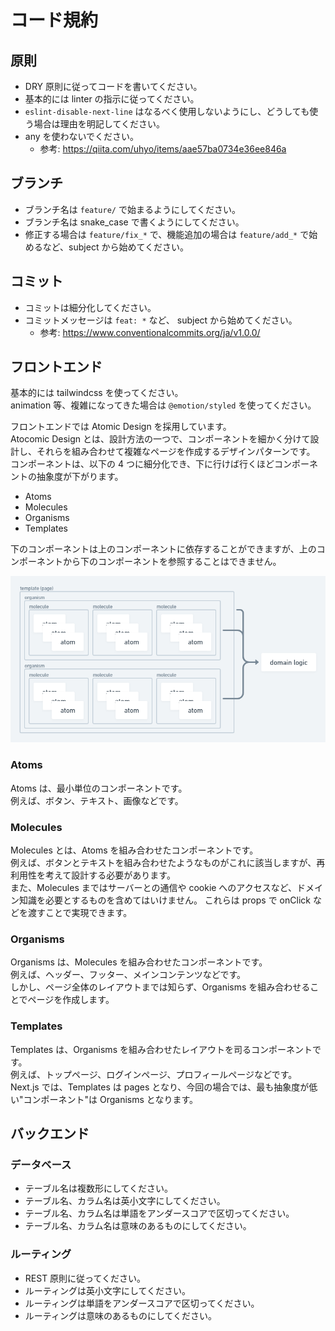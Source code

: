# コード規約

## 原則

- DRY 原則に従ってコードを書いてください。
- 基本的には linter の指示に従ってください。
- `eslint-disable-next-line` はなるべく使用しないようにし、どうしても使う場合は理由を明記してください。
- any を使わないでください。
  - 参考: https://qiita.com/uhyo/items/aae57ba0734e36ee846a

## ブランチ

- ブランチ名は `feature/` で始まるようにしてください。
- ブランチ名は snake_case で書くようにしてください。
- 修正する場合は `feature/fix_*` で、機能追加の場合は `feature/add_*` で始めるなど、subject から始めてください。

## コミット

- コミットは細分化してください。
- コミットメッセージは `feat: *` など、 subject から始めてください。
  - 参考: https://www.conventionalcommits.org/ja/v1.0.0/

## フロントエンド

基本的には tailwindcss を使ってください。  
animation 等、複雑になってきた場合は `@emotion/styled` を使ってください。

フロントエンドでは Atomic Design を採用しています。  
Atocomic Design とは、設計方法の一つで、コンポーネントを細かく分けて設計し、それらを組み合わせて複雑なページを作成するデザインパターンです。  
コンポーネントは、以下の 4 つに細分化でき、下に行けば行くほどコンポーネントの抽象度が下がります。

- Atoms
- Molecules
- Organisms
- Templates

下のコンポーネントは上のコンポーネントに依存することができますが、上のコンポーネントから下のコンポーネントを参照することはできません。

![](images/atomic_design.png)

### Atoms

Atoms は、最小単位のコンポーネントです。  
例えば、ボタン、テキスト、画像などです。

### Molecules

Molecules とは、Atoms を組み合わせたコンポーネントです。  
例えば、ボタンとテキストを組み合わせたようなものがこれに該当しますが、再利用性を考えて設計する必要があります。  
また、Molecules まではサーバーとの通信や cookie へのアクセスなど、ドメイン知識を必要とするものを含めてはいけません。
これらは props で onClick などを渡すことで実現できます。

### Organisms

Organisms は、Molecules を組み合わせたコンポーネントです。  
例えば、ヘッダー、フッター、メインコンテンツなどです。  
しかし、ページ全体のレイアウトまでは知らず、Organisms を組み合わせることでページを作成します。

### Templates

Templates は、Organisms を組み合わせたレイアウトを司るコンポーネントです。  
例えば、トップページ、ログインページ、プロフィールページなどです。  
Next.js では、Templates は pages となり、今回の場合では、最も抽象度が低い"コンポーネント"は Organisms となります。

## バックエンド

### データベース

- テーブル名は複数形にしてください。
- テーブル名、カラム名は英小文字にしてください。
- テーブル名、カラム名は単語をアンダースコアで区切ってください。
- テーブル名、カラム名は意味のあるものにしてください。

### ルーティング

- REST 原則に従ってください。
- ルーティングは英小文字にしてください。
- ルーティングは単語をアンダースコアで区切ってください。
- ルーティングは意味のあるものにしてください。
